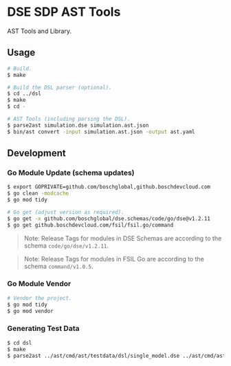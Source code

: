 <!--
Copyright 2025 Robert Bosch GmbH

SPDX-License-Identifier: Apache-2.0
-->

# DSE SDP AST Tools

AST Tools and Library.


## Usage

```bash
# Build.
$ make

# Build the DSL parser (optional).
$ cd ../dsl
$ make
$ cd -

# AST Tools (including parsing the DSL).
$ parse2ast simulation.dse simulation.ast.json
$ bin/ast convert -input simulation.ast.json -output ast.yaml
```


## Development

### Go Module Update (schema updates)

```bash
$ export GOPRIVATE=github.com/boschglobal,github.boschdevcloud.com
$ go clean -modcache
$ go mod tidy

# Go get (adjust version as required).
$ go get -x github.com/boschglobal/dse.schemas/code/go/dse@v1.2.11
$ go get github.boschdevcloud.com/fsil/fsil.go/command
```

> Note: Release Tags for modules in DSE Schemas are according to the schema `code/go/dse/v1.2.11`.

> Note: Release Tags for modules in FSIL Go are according to the schema `command/v1.0.5`.


### Go Module Vendor

```bash
# Vendor the project.
$ go mod tidy
$ go mod vendor
```

### Generating Test Data

```bash
$ cd dsl
$ make
$ parse2ast ../ast/cmd/ast/testdata/dsl/single_model.dse ../ast/cmd/ast/testdata/dsl/single_model.ast.json
```
